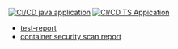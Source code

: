 [![CI/CD java application](https://github.com/ubata-mamezou/consider-cicd/actions/workflows/build-java.yaml/badge.svg)](https://github.com/ubata-mamezou/consider-cicd/actions/workflows/build-java.yaml)
[![CI/CD TS Appication](https://github.com/ubata-mamezou/consider-cicd/actions/workflows/build-ts.yaml/badge.svg)](https://github.com/ubata-mamezou/consider-cicd/actions/workflows/build-ts.yaml)

* [test-report](https://ubata-mamezou.github.io/consider-cicd/surefire.html)
* [container security scan report](https://ubata-mamezou.github.io/consider-cicd/trivy-report.html)
